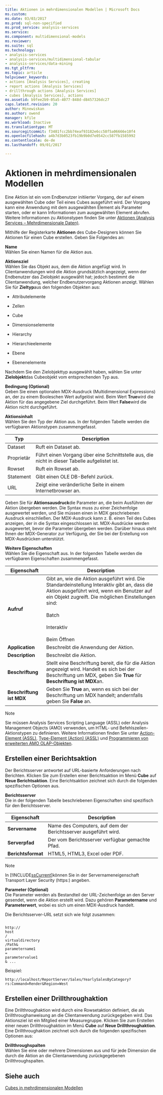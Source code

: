 ```yaml
---
title: Aktionen in mehrdimensionalen Modellen | Microsoft Docs
ms.custom: 
ms.date: 03/03/2017
ms.prod: sql-non-specified
ms.prod_service: analysis-services
ms.service: 
ms.component: multidimensional-models
ms.reviewer: 
ms.suite: sql
ms.technology:
- analysis-services
- analysis-services/multidimensional-tabular
- analysis-services/data-mining
ms.tgt_pltfrm: 
ms.topic: article
helpviewer_keywords:
- actions [Analysis Services], creating
- report actions [Analysis Services]
- drillthrough actions [Analysis Services]
- cubes [Analysis Services], actions
ms.assetid: b9fee2b9-05a5-4077-848d-d8457326dc27
caps.latest.revision: 20
author: Minewiskan
ms.author: owend
manager: kfile
ms.workload: Inactive
ms.translationtype: MT
ms.sourcegitcommit: f3481fcc2bb74eaf93182e6cc58f5a06666e10f4
ms.openlocfilehash: a4b7d3b0523fb19b9b0d7e0542cc587fb1585992
ms.contentlocale: de-de
ms.lasthandoff: 09/01/2017

---
```

# <a name="actions-in-multidimensional-models"></a>Aktionen in mehrdimensionalen Modellen
  Eine Aktion ist ein vom Endbenutzer initiierter Vorgang, der auf einem ausgewählten Cube oder Teil eines Cubes ausgeführt wird. Der Vorgang kann eine Anwendung mit dem ausgewählten Element als Parameter starten, oder er kann Informationen zum ausgewählten Element abrufen. Weitere Informationen zu Aktionstypen finden Sie unter [Aktionen &#40;Analysis Services – Mehrdimensionale Daten&#41;](../../analysis-services/multidimensional-models/actions-analysis-services-multidimensional-data.md).  
  
 Mithilfe der Registerkarte **Aktionen** des Cube-Designers können Sie Aktionen für einen Cube erstellen. Geben Sie Folgendes an:  
  
 **Name**  
 Wählen Sie einen Namen für die Aktion aus.  
  
 **Aktionsziel**  
 Wählen Sie das Objekt aus, dem die Aktion angefügt wird. In Clientanwendungen wird die Aktion grundsätzlich angezeigt, wenn der Endbenutzer das Zielobjekt ausgewählt hat; jedoch bestimmt die Clientanwendung, welcher Endbenutzervorgang Aktionen anzeigt. Wählen Sie für **Zieltyp**aus den folgenden Objekten aus:  
  
-   Attributelemente  
  
-   Zellen  
  
-   Cube  
  
-   Dimensionselemente  
  
-   Hierarchy  
  
-   Hierarchieelemente  
  
-   Ebene  
  
-   Ebenenelemente  
  
 Nachdem Sie den Zielobjekttyp ausgewählt haben, wählen Sie unter **Zielobjekt**das Cubeobjekt vom entsprechenden Typ aus.  
  
 **Bedingung (Optional)**  
 Geben Sie einen optionalen MDX-Ausdruck (Multidimensional Expressions) an, der zu einem Booleschen Wert aufgelöst wird. Beim Wert **True**wird die Aktion für das angegebene Ziel durchgeführt. Beim Wert **False**wird die Aktion nicht durchgeführt.  
  
 **Aktionsinhalt**  
 Wählen Sie den Typ der Aktion aus. In der folgenden Tabelle werden die verfügbaren Aktionstypen zusammengefasst.  
  
|Typ|Description|  
|----------|-----------------|  
|Dataset|Ruft ein Dataset ab.|  
|Proprietär|Führt einen Vorgang über eine Schnittstelle aus, die nicht in dieser Tabelle aufgelistet ist.|  
|Rowset|Ruft ein Rowset ab.|  
|Statement|Gibt einen OLE DB-Befehl zurück.|  
|URL|Zeigt eine veränderliche Seite in einem Internetbrowser an.|  
  
 Geben Sie für **Aktionsausdruck**die Parameter an, die beim Ausführen der Aktion übergeben werden. Die Syntax muss zu einer Zeichenfolge ausgewertet werden, und Sie müssen einen in MDX geschriebenen Ausdruck einschließen. Der MDX-Ausdruck kann z. B. einen Teil des Cubes anzeigen, der in die Syntax eingeschlossen ist. MDX-Ausdrücke werden ausgewertet, bevor die Parameter übergeben werden. Darüber hinaus steht Ihnen der MDX-Generator zur Verfügung, der Sie bei der Erstellung von MDX-Ausdrücken unterstützt.  
  
 **Weitere Eigenschaften**  
 Wählen Sie die Eigenschaft aus. In der folgenden Tabelle werden die verfügbaren Eigenschaften zusammengefasst.  
  
|Eigenschaft|Description|  
|--------------|-----------------|  
|**Aufruf**|Gibt an, wie die Aktion ausgeführt wird. Die Standardeinstellung Interaktiv gibt an, dass die Aktion ausgeführt wird, wenn ein Benutzer auf ein Objekt zugreift. Die möglichen Einstellungen sind:<br /><br /> Batch<br /><br /> Interaktiv<br /><br /> Beim Öffnen|  
|**Application**|Beschreibt die Anwendung der Aktion.|  
|**Description**|Beschreibt die Aktion.|  
|**Beschriftung**|Stellt eine Beschriftung bereit, die für die Aktion angezeigt wird. Handelt es sich bei der Beschriftung um MDX, geben Sie **True** für **Beschriftung ist MDX**an.|  
|**Beschriftung ist MDX**|Geben Sie **True** an, wenn es sich bei der Beschriftung um MDX handelt; andernfalls geben Sie **False** an.|  
  
> [!NOTE]  
>  Sie müssen Analysis Services Scripting Language (ASSL) oder Analysis Management Objects (AMO) verwenden, um HTML- und Befehlszeilen-Aktionstypen zu definieren. Weitere Informationen finden Sie unter [Action-Element &#40;ASSL&#41;](../../analysis-services/scripting/objects/action-element-assl.md), [Type-Element &#40;Action&#41; &#40;ASSL&#41;](../../analysis-services/scripting/properties/type-element-action-assl.md) und [Programmieren von erweiterten AMO OLAP-Objekten](../../analysis-services/multidimensional-models/analysis-management-objects/programming-amo-olap-advanced-objects.md).  
  
## <a name="creating-a-reporting-action"></a>Erstellen einer Berichtsaktion  
 Der Berichtsserver antwortet auf URL-basierte Anforderungen nach Berichten. Klicken Sie zum Erstellen einer Berichtsaktion im Menü **Cube** auf **Neue Berichtsaktion**. Eine Berichtsaktion zeichnet sich durch die folgenden spezifischen Optionen aus.  
  
 **Berichtsserver**  
 Die in der folgenden Tabelle beschriebenen Eigenschaften sind spezifisch für den Berichtsserver.  
  
|Eigenschaft|Description|  
|--------------|-----------------|  
|**Servername**|Name des Computers, auf dem der Berichtsserver ausgeführt wird.|  
|**Serverpfad**|Der vom Berichtsserver verfügbar gemachte Pfad.|  
|**Berichtsformat**|HTML5, HTML3, Excel oder PDF.|  
  
> [!NOTE]  
>  In [!INCLUDE[ssCurrent](../../includes/sscurrent-md.md)]können Sie in der Servernameneigenschaft Transport Layer Security (https:) angeben.  
  
 **Parameter (Optional)**  
 Die Parameter werden als Bestandteil der URL-Zeichenfolge an den Server gesendet, wenn die Aktion erstellt wird. Dazu gehören **Parametername** und **Parameterwert**, wobei es sich um einen MDX-Ausdruck handelt.  
  
 Die Berichtsserver-URL setzt sich wie folgt zusammen:  
  
```  
  
http://  
host  
/  
virtualdirectory  
/Path&  
parametername1  
=  
parametervalue1  
& ...  
```  
  
 Beispiel:  
  
```  
http://localhost/ReportServer/Sales/YearlySalesByCategory?rs:Command=Render&Region=West  
```  
  
## <a name="creating-a-drillthrough-action"></a>Erstellen einer Drillthroughaktion  
 Eine Drillthroughaktion wird durch eine Rowsetaktion definiert, die als Drillthroughanweisung an die Clientanwendung zurückgegeben wird. Das Aktionsziel ist ein Mitglied einer Measuregruppe. Klicken Sie zum Erstellen einer neuen Drillthroughaktion im Menü **Cube** auf **Neue Drillthroughaktion**. Eine Drillthroughaktion zeichnet sich durch die folgenden spezifischen Optionen aus:  
  
 **Drillthroughspalten**  
 Wählen Sie eine oder mehrere Dimensionen aus und für jede Dimension die durch die Aktion an die Clientanwendung zurückgegebenen Drillthroughspalten.  
  
## <a name="see-also"></a>Siehe auch  
 [Cubes in mehrdimensionalen Modellen](../../analysis-services/multidimensional-models/cubes-in-multidimensional-models.md)  
  
  

